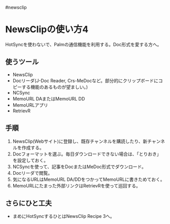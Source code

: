 #newsclip
# NewsClipの使い方4
HotSyncを使わないで、Palmの通信機能を利用する。Doc形式を愛する方へ。
## 使うツール
* NewsClip
* Docリーダ(J-Doc Reader, Crs-MeDocなど。部分的にクリップボードにコピーする機能のあるものが望ましい。)
* NCSync
* MemoURL DAまたはMemoURL DD
* MemoURLアプリ
* RetrievR
## 手順
1. NewsClip(Webサイト)に登録し、既存チャンネルを購読したり、新チャンネルを作成する。
1. Docフォーマットを選ぶ。毎日ダウンロードできない場合は、「とりおき」を設定しておく。
1. NCSyncを使って、記事をDocまたはMeDoc形式でダウンロード。
1. Docリーダで閲覧。
1. 気になるURLはMemoURL DA/DDをつかってMemoURLに書きためておく。
1. MemoURLにたまった外部リンクはRetrievRを使って巡回する。
## さらにひと工夫
* まめにHotSyncするひとはNewsClip Recipe 3へ。
